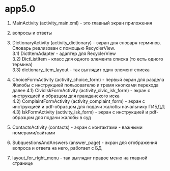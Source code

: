 # app5.0
1) MainActivity (activity_main.xml) - это главный экран приложения

2) вопросы и ответы

3) DictionaryActivity (activity_dictionary) - экран для словаря терминов. Словарь реализован с помощью RecyclerView.<br>
3.1) DictItemAdapter - адаптер для RecyclerView<br>
3.2) DictListItem - класс для одного элемента списка (то есть одного термина)<br>
3.3) dictionary_item_layout - так выглядит один элемент списка<br>

4) ChoiceFormActivity (activity_choice_form) - первый экран для раздела Жалобы с инструкцией пользователю и тремя кнопками перехода далее
4.1) CivicIskFormActivity (activity_civic_isk_form) - экран с инструкцией и образцом для гражданского иска<br>
4.2) ComplaintFormActivity (activity_complaint_form) - экран с инструкцией и pdf-образцом для подачи жалобы начальнику ГИБДД<br>
4.3) IskFormActivity (activity_isk_form) - экран с инструкцией и pdf-образцом для подачи жалобы в суд<br>

5) ContactsActivity (contacts) - экран с контактами - важными номерами/сайтами

6) SubquestionsAndAnswers (answer_page) - экран для отображения вопроса и ответа на него, работает с БД

7) layout_for_right_menu - так выглядит правое меню на главной странице


